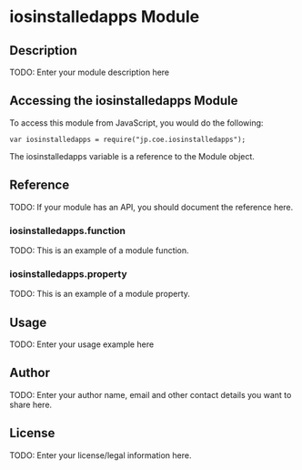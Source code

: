 # iosinstalledapps Module

## Description

TODO: Enter your module description here

## Accessing the iosinstalledapps Module

To access this module from JavaScript, you would do the following:

    var iosinstalledapps = require("jp.coe.iosinstalledapps");

The iosinstalledapps variable is a reference to the Module object.

## Reference

TODO: If your module has an API, you should document
the reference here.

### iosinstalledapps.function

TODO: This is an example of a module function.

### iosinstalledapps.property

TODO: This is an example of a module property.

## Usage

TODO: Enter your usage example here

## Author

TODO: Enter your author name, email and other contact
details you want to share here.

## License

TODO: Enter your license/legal information here.
